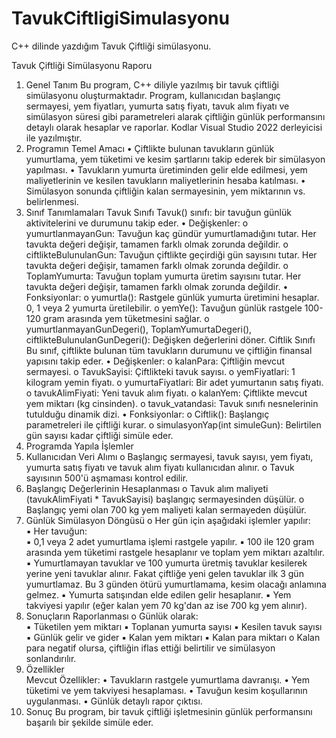 # TavukCiftligiSimulasyonu
C++ dilinde yazdığım Tavuk Çiftliği simülasyonu.

Tavuk Çiftliği Simülasyonu Raporu 
1. Genel Tanım 
Bu program, C++  diliyle yazılmış bir tavuk çiftliği simülasyonu oluşturmaktadır. 
Program, kullanıcıdan başlangıç sermayesi, yem fiyatları, yumurta satış fiyatı, tavuk alım 
fiyatı ve simülasyon süresi gibi parametreleri alarak çiftliğin günlük performansını detaylı 
olarak hesaplar ve raporlar. Kodlar Visual Studio 2022 derleyicisi ile yazılmıştır. 
2. Programın Temel Amacı 
• Çiftlikte bulunan tavukların günlük yumurtlama, yem tüketimi ve kesim 
şartlarını takip ederek bir simülasyon yapılması. 
• Tavukların yumurta üretiminden gelir elde edilmesi, yem maliyetlerinin ve kesilen 
tavukların maliyetlerinin hesaba katılması. 
• Simülasyon sonunda çiftliğin kalan sermayesinin, yem miktarının vs. 
belirlenmesi. 
3. Sınıf Tanımlamaları 
Tavuk Sınıfı 
Tavuk() sınıfı: bir tavuğun günlük aktivitelerini ve durumunu takip eder. 
• Değişkenler: 
o yumurtlanmayanGun: Tavuğun kaç gündür yumurtlamadığını tutar. Her 
tavukta değeri değişir, tamamen farklı olmak zorunda değildir. 
o ciftlikteBulunulanGun: Tavuğun çiftlikte geçirdiği gün sayısını tutar. Her 
tavukta değeri değişir, tamamen farklı olmak zorunda değildir. 
o ToplamYumurta: Tavuğun toplam yumurta üretim sayısını tutar. Her 
tavukta değeri değişir, tamamen farklı olmak zorunda değildir. 
• Fonksiyonlar: 
o yumurtla(): Rastgele günlük yumurta üretimini hesaplar. 0, 1 veya 2 
yumurta üretilebilir. 
o yemYe(): Tavuğun günlük rastgele 100-120 gram arasında yem tüketmesini 
sağlar. 
o yumurtlanmayanGunDegeri(), ToplamYumurtaDegeri(), 
ciftlikteBulunulanGunDegeri(): Değişken değerlerini döner. 
Ciftlik Sınıfı 
Bu sınıf, çiftlikte bulunan tüm tavukların durumunu ve çiftliğin finansal yapısını takip 
eder. 
• Değişkenler: 
o kalanPara: Çiftliğin mevcut sermayesi. 
o TavukSayisi: Çiftlikteki tavuk sayısı. 
o yemFiyatlari: 1 kilogram yemin fiyatı. 
o yumurtaFiyatlari: Bir adet yumurtanın satış fiyatı. 
o tavukAlimFiyati: Yeni tavuk alım fiyatı. 
o kalanYem: Çiftlikte mevcut yem miktarı (kg cinsinden). 
o tavuk_vatandasi: Tavuk sınıfı nesnelerinin tutulduğu dinamik dizi. 
• Fonksiyonlar: 
o Ciftlik(): Başlangıç parametreleri ile çiftliği kurar. 
o simulasyonYap(int simuleGun): Belirtilen gün sayısı kadar çiftliği simüle 
eder. 
4. Programda Yapıla İşlemler 
1. Kullanıcıdan Veri Alımı 
o Başlangıç sermayesi, tavuk sayısı, yem fiyatı, yumurta satış fiyatı ve tavuk 
alım fiyatı kullanıcıdan alınır. 
o Tavuk sayısının 500'ü aşmaması kontrol edilir. 
2. Başlangıç Değerlerinin Hesaplanması 
o Tavuk alım maliyeti (tavukAlimFiyati * TavukSayisi) başlangıç 
sermayesinden düşülür. 
o Başlangıç yemi olan 700 kg yem maliyeti kalan sermayeden düşülür. 
3. Günlük Simülasyon Döngüsü 
o Her gün için aşağıdaki işlemler yapılır:  
▪ Her tavuğun:  
▪ 0,1 veya 2 adet yumurtlama işlemi rastgele yapılır. 
▪ 100 ile 120 gram arasında yem tüketimi rastgele hesaplanır 
ve toplam yem miktarı azaltılır. 
▪ Yumurtlamayan tavuklar ve 100 yumurta üretmiş tavuklar kesilerek 
yerine yeni tavuklar alınır. Fakat çiftliğe yeni gelen tavuklar ilk 3 gün 
yumurtlamaz. Bu 3 günden ötürü yumurtlamama, kesim olacağı 
anlamına gelmez. 
▪ Yumurta satışından elde edilen gelir hesaplanır. 
▪ Yem takviyesi yapılır (eğer kalan yem 70 kg'dan az ise 700 kg yem 
alınır). 
4. Sonuçların Raporlanması 
o Günlük olarak:  
▪ Tüketilen yem miktarı 
▪ Toplanan yumurta sayısı 
▪ Kesilen tavuk sayısı 
▪ Günlük gelir ve gider 
▪ Kalan yem miktarı 
▪ Kalan para miktarı 
o Kalan para negatif olursa, çiftliğin iflas ettiği belirtilir ve simülasyon 
sonlandırılır. 
5. Özellikler  
Mevcut Özellikler: 
• Tavukların rastgele yumurtlama davranışı. 
• Yem tüketimi ve yem takviyesi hesaplaması. 
• Tavuğun kesim koşullarının uygulanması. 
• Günlük detaylı rapor çıktısı. 
6. Sonuç 
Bu program, bir tavuk çiftliği işletmesinin günlük performansını başarılı bir şekilde 
simüle eder. 

